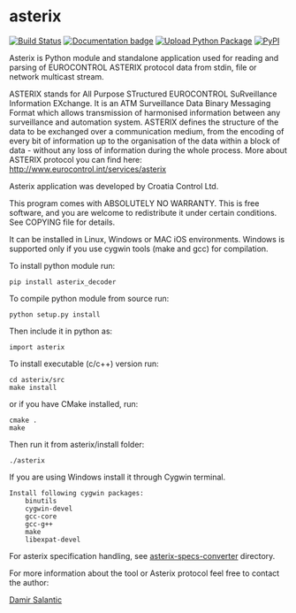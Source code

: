asterix
=======

[![Build Status](https://travis-ci.org/CroatiaControlLtd/asterix.svg?branch=master)](https://travis-ci.org/CroatiaControlLtd/asterix)
[![Documentation badge](https://readthedocs.org/projects/asterix/badge/?version=latest)](http://asterix.readthedocs.io/en/latest/)
[![Upload Python Package](https://github.com/CroatiaControlLtd/asterix/actions/workflows/python-publish.yml/badge.svg)](https://github.com/CroatiaControlLtd/asterix/actions/workflows/python-publish.yml)
[![PyPI](https://img.shields.io/pypi/v/asterix_decoder.svg)](https://pypi.python.org/pypi/asterix_decoder)

Asterix is Python module and standalone application used for reading and parsing of EUROCONTROL ASTERIX protocol data from stdin, file or network multicast stream.

ASTERIX stands for All Purpose STructured EUROCONTROL SuRveillance Information EXchange.
It is an ATM Surveillance Data Binary Messaging Format which allows transmission of harmonised information between any surveillance and automation system.
ASTERIX defines the structure of the data to be exchanged over a communication medium, from the encoding of every bit of information up to the organisation of the data within a block of data - without any loss of information during the whole process.
More about ASTERIX protocol you can find here: http://www.eurocontrol.int/services/asterix

Asterix application was developed by Croatia Control Ltd.

This program comes with ABSOLUTELY NO WARRANTY. This is free software, and you are welcome to redistribute it under certain conditions. See COPYING file for details.

It can be installed in Linux, Windows or MAC iOS environments. Windows is supported only if you use cygwin tools (make and gcc) for compilation.

To install python module run:
```console
pip install asterix_decoder
```

To compile python module from source run:
```console
python setup.py install
```

Then include it in python as:
```console
import asterix
```

To install executable (c/c++) version run:
```console
cd asterix/src
make install
```

or if you have CMake installed, run:
```console
cmake .
make
```

Then run it from asterix/install folder:
```console
./asterix
```

If you are using Windows install it through Cygwin terminal.
```console
Install following cygwin packages:
    binutils
    cygwin-devel
    gcc-core
    gcc-g++
    make
    libexpat-devel
```

For asterix specification handling, see [asterix-specs-converter](./asterix-specs-converter/README.md#asterix-specifications) directory.

For more information about the tool or Asterix protocol feel free to contact the author:
<html>
<div class="LI-profile-badge"  data-version="v1" data-size="medium" data-locale="en_US" data-type="horizontal" data-theme="light" data-vanity="damirsalantic"><a class="LI-simple-link" href='https://hr.linkedin.com/in/damirsalantic?trk=profile-badge'>Damir Salantic</a></div>
</html>
